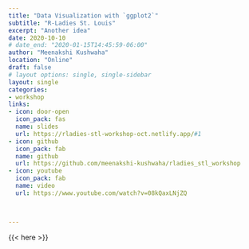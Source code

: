 ```yaml
---
title: "Data Visualization with `ggplot2`"
subtitle: "R-Ladies St. Louis"
excerpt: "Another idea"
date: 2020-10-10
# date_end: "2020-01-15T14:45:59-06:00"
author: "Meenakshi Kushwaha"
location: "Online"
draft: false
# layout options: single, single-sidebar
layout: single
categories:
- workshop
links:
- icon: door-open
  icon_pack: fas
  name: slides
  url: https://rladies-stl-workshop-oct.netlify.app/#1
- icon: github
  icon_pack: fab
  name: github
  url: https://github.com/meenakshi-kushwaha/rladies_stl_workshop
- icon: youtube
  icon_pack: fab
  name: video
  url: https://www.youtube.com/watch?v=08kQaxLNjZQ
  


---
```


{{< here >}}
